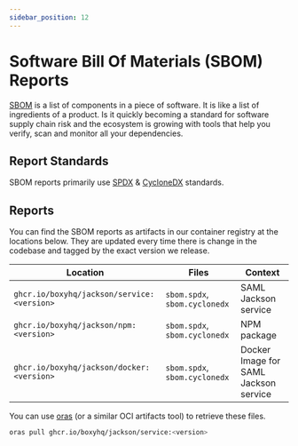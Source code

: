```yaml
---
sidebar_position: 12
---
```


# Software Bill Of Materials (SBOM) Reports

[SBOM](https://en.wikipedia.org/wiki/Software_bill_of_materials) is a list of components in a piece of software. It is like a list of ingredients of a product. Is it quickly becoming a standard for software supply chain risk and the ecosystem is growing with tools that help you verify, scan and monitor all your dependencies.

## Report Standards

SBOM reports primarily use [SPDX](https://en.wikipedia.org/wiki/Software_Package_Data_Exchange) & [CycloneDX](https://cyclonedx.org/) standards.

## Reports

You can find the SBOM reports as artifacts in our container registry at the locations below. They are updated every time there is change in the codebase and tagged by the exact version we release.

| Location                                   | Files                         | Context                               |
| ------------------------------------------ | ----------------------------- | ------------------------------------- |
| `ghcr.io/boxyhq/jackson/service:<version>` | `sbom.spdx`, `sbom.cyclonedx` | SAML Jackson service                  |
| `ghcr.io/boxyhq/jackson/npm:<version>`     | `sbom.spdx`, `sbom.cyclonedx` | NPM package                           |
| `ghcr.io/boxyhq/jackson/docker:<version>`  | `sbom.spdx`, `sbom.cyclonedx` | Docker Image for SAML Jackson service |

You can use [oras](https://oras.land/cli) (or a similar OCI artifacts tool) to retrieve these files.

```bash
oras pull ghcr.io/boxyhq/jackson/service:<version>
```
